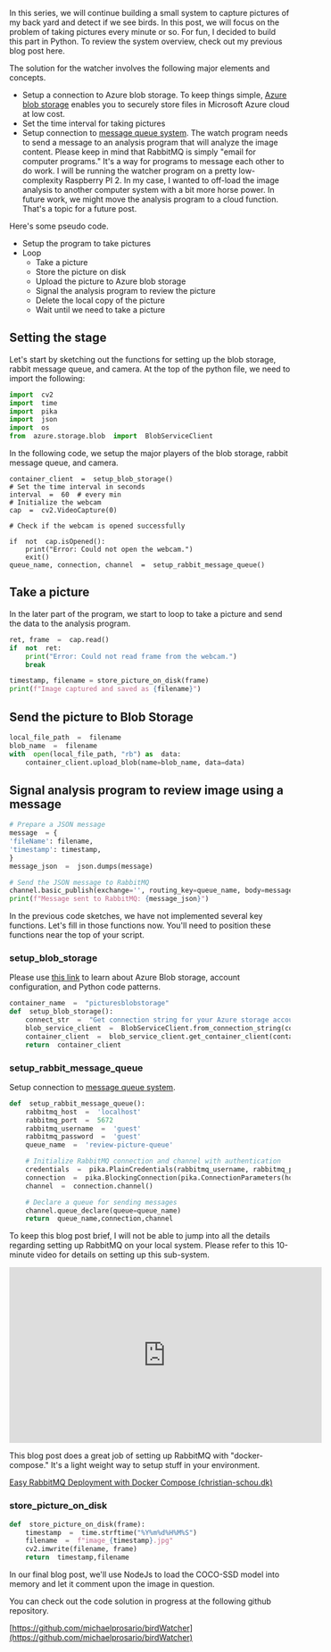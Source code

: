 

In this series, we will continue building a small system to capture pictures of my back yard and detect if we see birds.   In this post, we will focus on the problem of taking pictures every minute or so.   For fun, I decided to build this part in Python.  To review the system overview, check out my previous blog post here.

The solution for the watcher involves the following major elements and concepts.
- Setup a connection to Azure blob storage.   To keep things simple, [Azure blob storage](https://learn.microsoft.com/en-us/azure/storage/blobs/storage-quickstart-blobs-python?tabs=managed-identity,roles-azure-portal,sign-in-azure-cli) enables you to securely store files in Microsoft Azure cloud at low cost.   
- Set the time interval for taking pictures
- Setup connection to [message queue system](https://www.rabbitmq.com/tutorials/tutorial-one-python.html).   The watch program needs to send a message to an analysis program that will analyze the image content.  Please keep in mind that RabbitMQ is simply "email for computer programs." It's a way for programs to message each other to do work. I will be running the watcher program on a pretty low-complexity Raspberry PI 2. In my case, I wanted to off-load the image analysis to another computer system with a bit more horse power. In future work, we might move the analysis program to a cloud function. That's a topic for a future post.


Here's some pseudo code.
- Setup the program to take pictures
- Loop
	- Take a picture
	- Store the picture on disk
	- Upload the picture to Azure blob storage
	- Signal the analysis program to review the picture
	- Delete the local copy of the picture
	- Wait until we need to take a picture 

## Setting the stage

Let's start by sketching out the functions for setting up the blob storage, rabbit message queue, and camera.
At the top of the python file, we need to import the following: 
``` python
import  cv2
import  time
import  pika
import  json
import  os
from  azure.storage.blob  import  BlobServiceClient
```
In the following code, we setup the major players of the blob storage, rabbit message queue, and camera.
```
container_client  =  setup_blob_storage() 
# Set the time interval in seconds
interval  =  60  # every min 
# Initialize the webcam
cap  =  cv2.VideoCapture(0)  

# Check if the webcam is opened successfully

if  not  cap.isOpened():
	print("Error: Could not open the webcam.")
	exit()
queue_name, connection, channel  =  setup_rabbit_message_queue()
```
## Take a picture
In the later part of the program, we start to loop to take a picture and send the data to the analysis program.  
``` python
ret, frame  =  cap.read() 
if  not  ret:
	print("Error: Could not read frame from the webcam.")
	break  

timestamp, filename = store_picture_on_disk(frame)
print(f"Image captured and saved as {filename}")
```

## Send the picture to Blob Storage
``` python
local_file_path  =  filename
blob_name  =  filename 
with  open(local_file_path, "rb") as  data:
	container_client.upload_blob(name=blob_name, data=data)
```
## Signal analysis program to review image using a message
``` python
# Prepare a JSON message
message  = {
'fileName': filename,
'timestamp': timestamp,
}
message_json  =  json.dumps(message)

# Send the JSON message to RabbitMQ
channel.basic_publish(exchange='', routing_key=queue_name, body=message_json)
print(f"Message sent to RabbitMQ: {message_json}")
```
In the previous code sketches, we have not implemented several key functions.  Let's fill in those functions now.  You'll need to position these functions near the top of your script.

### setup_blob_storage

Please use [this link](https://learn.microsoft.com/en-us/azure/storage/blobs/storage-quickstart-blobs-python?tabs=managed-identity%2Croles-azure-portal%2Csign-in-azure-cli) to learn about Azure Blob storage, account configuration, and Python code patterns.


``` python
container_name  =  "picturesblobstorage"
def  setup_blob_storage():
	connect_str  =  "Get connection string for your Azure storage account"
	blob_service_client  =  BlobServiceClient.from_connection_string(connect_str)
	container_client  =  blob_service_client.get_container_client(container_name)
	return  container_client
```
### setup_rabbit_message_queue

Setup connection to [message queue system](https://www.rabbitmq.com/tutorials/tutorial-one-python.html). 

``` python
def  setup_rabbit_message_queue():
	rabbitmq_host  =  'localhost'
	rabbitmq_port  =  5672
	rabbitmq_username  =  'guest'
	rabbitmq_password  =  'guest'
	queue_name  =  'review-picture-queue'

	# Initialize RabbitMQ connection and channel with authentication
	credentials  =  pika.PlainCredentials(rabbitmq_username, rabbitmq_password)
	connection  =  pika.BlockingConnection(pika.ConnectionParameters(host=rabbitmq_host,port=rabbitmq_port,credentials=credentials))
	channel  =  connection.channel()

	# Declare a queue for sending messages
	channel.queue_declare(queue=queue_name)
	return  queue_name,connection,channel
```
To keep this blog post brief, I will not be able to jump into all the details regarding setting up RabbitMQ on your local system.   Please refer to this 10-minute video for details on setting up this sub-system.   

<iframe width="560" height="315" src="https://www.youtube.com/embed/-0g-1ckQgBo?si=OIrNkq7TY-EZ2HJo" title="YouTube video player" frameborder="0" allow="accelerometer; autoplay; clipboard-write; encrypted-media; gyroscope; picture-in-picture; web-share" allowfullscreen></iframe>

This blog post does a great job of setting up RabbitMQ with "docker-compose."   It's a light weight way to setup stuff in your environment. 

[Easy RabbitMQ Deployment with Docker Compose (christian-schou.dk)](https://blog.christian-schou.dk/rabbitmq-deployment-with-docker-compose/)


### store_picture_on_disk

``` python
def  store_picture_on_disk(frame):
	timestamp  =  time.strftime("%Y%m%d%H%M%S")
	filename  =  f"image_{timestamp}.jpg"
	cv2.imwrite(filename, frame)
	return  timestamp,filename
```

In our final blog post, we'll use NodeJs to load the COCO-SSD model into memory and let it comment upon the image in question.

You can check out the code solution in progress at the following github repository.

[https://github.com/michaelprosario/birdWatcher](https://github.com/michaelprosario/birdWatcher)
